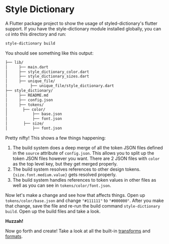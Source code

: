 # Style Dictionary

A Flutter package project to show the usage of styled-dictionary's flutter support.
If you have the style-dictionary module installed globally, you can `cd` into this directory and run:

```bash
style-dictionary build
```

You should see something like this output:

```txt
├── lib/
│     ├── main.dart
│     ├── style_dictionary_color.dart
│     ├── style_dictionary_sizes.dart
│     ├── unique_file/
│          ├── unique_file/style_dictionary.dart
├── style_dictionary/
│     ├── README.md
│     ├── config.json
│     ├── tokens/
│   　  ├── color/
│           ├── base.json
│           ├── font.json
│       ├── size/
│           ├── font.json
```

Pretty nifty! This shows a few things happening:

1. The build system does a deep merge of all the token JSON files defined in the `source` attribute of `config.json`. This allows you to split up the token JSON files however you want. There are 2 JSON files with `color` as the top level key, but they get merged properly.
1. The build system resolves references to other design tokens. `{size.font.medium.value}` gets resolved properly.
1. The build system handles references to token values in other files as well as you can see in `tokens/color/font.json`.

Now let's make a change and see how that affects things. Open up `tokens/color/base.json` and change `"#111111"` to `"#000000"`. After you make that change, save the file and re-run the build command `style-dictionary build`. Open up the build files and take a look.

**Huzzah!**

Now go forth and create! Take a look at all the built-in [transforms](https://amzn.github.io/style-dictionary/#/transforms?id=pre-defined-transforms) and [formats](https://amzn.github.io/style-dictionary/#/formats?id=pre-defined-formats).
